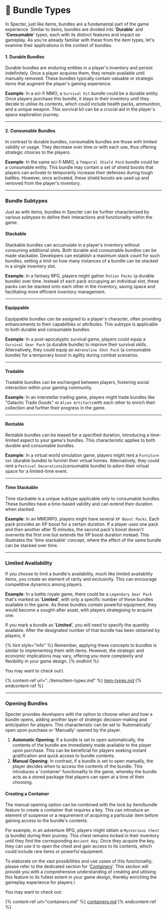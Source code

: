 # 🔀 Bundle Types

In Specter, just like items, bundles are a fundamental part of the game experience. Similar to items, bundles are divided into '**Durable**' and '**Consumable**' types, each with its distinct features and impact on gameplay. As you're already familiar with these from the item types, let's examine their applications in the context of bundles.

#### **1. Durable Bundles**&#x20;

Durable bundles are enduring entities in a player's inventory and persist indefinitely. Once a player acquires them, they remain available until manually removed. These bundles typically contain valuable or strategic items that augment the player's gaming experience.

**Example**: In a sci-fi MMO, a `Survival Kit` bundle could be a durable entity. Once players purchase this bundle, it stays in their inventory until they decide to utilise its contents, which could include health packs, ammunition, and a unique weapon. This survival kit can be a crucial aid in the player's space exploration journey.

***

#### 2. Consumable Bundles

In contrast to durable bundles, consumable bundles are those with limited validity or usage. They decrease over time or with each use, thus offering strategic choices to the players.

**Example**: In the same sci-fi MMO, a `Temporal Shield Pack` bundle could be a consumable entity. This bundle may contain a set of shield boosts that players can activate to temporarily increase their defenses during tough battles. However, once activated, these shield boosts are used up and removed from the player's inventory.

***

### Bundle Subtypes&#x20;

Just as with items, bundles in Specter can be further characterised by various subtypes to define their interactions and functionality within the game.

#### Stackable&#x20;

Stackable bundles can accumulate in a player's inventory without consuming additional slots. Both durable and consumable bundles can be made stackable. Developers can establish a maximum stack count for such bundles, setting a limit on how many instances of a bundle can be stacked in a single inventory slot.

**Example**: In a fantasy RPG, players might gather `Potion Packs` (a durable bundle) over time. Instead of each pack occupying an individual slot, these packs can be stacked onto each other in the inventory, saving space and facilitating more efficient inventory management.

***

#### Equippable&#x20;

Equippable bundles can be assigned to a player's character, often providing enhancements to their capabilities or attributes. This subtype is applicable to both durable and consumable bundles.

**Example**: In a post-apocalyptic survival game, players could equip a `Survival Gear Pack` (a durable bundle) to improve their survival skills. Alternatively, they could equip an `Adrenaline Shot Pack` (a consumable bundle) for a temporary boost in agility during combat scenarios.

***

#### Tradable&#x20;

Tradable bundles can be exchanged between players, fostering social interaction within your gaming community.

**Example**: In an interstellar trading game, players might trade bundles like "Galactic Trade Goods" or `Alien Artifacts`with each other to enrich their collection and further their progress in the game.

***

#### Rentable&#x20;

Rentable bundles can be leased for a specified duration, introducing a time-limited aspect to your game's bundles. This characteristic applies to both durable and consumable bundles.

**Example**: In a virtual world simulation game, players might rent a `Furniture Set` (durable bundle) to furnish their virtual homes. Alternatively, they could rent a `Festival Decorations`(consumable bundle) to adorn their virtual space for a limited-time event.

***

#### Time Stackable&#x20;

Time stackable is a unique subtype applicable only to consumable bundles. These bundles have a time-based validity and can extend their duration when stacked.

**Example**: In an MMORPG, players might have several `XP Boost Packs`. Each pack provides an XP boost for a certain duration. If a player uses one pack and then another after 15 minutes, the second pack's boost doesn't overwrite the first one but extends the XP boost duration instead. This illustrates the 'time stackable' concept, where the effect of the same bundle can be stacked over time.

***

### Limited Availability

If you choose to limit a bundle's availability, much like limited availability items, you create an element of rarity and exclusivity. This can encourage competitive dynamics among players.

**Example**: In a battle royale game, there could be a `Legendary Gear Pack` that's marked as '**Limited**', with only a specific number of these bundles available in the game. As these bundles contain powerful equipment, they would become a sought-after asset, with players strategising to acquire one.

If you mark a bundle as '**Limited**', you will need to specify the quantity available. After the designated number of that bundle has been obtained by players, it

{% hint style="info" %}
Remember, applying these concepts to bundles is similar to implementing them with items. However, the strategic and economic implications may vary, offering you more complexity and flexibility in your game design.
{% endhint %}

You may want to check out:\


{% content-ref url="../items/item-types.md" %}
[item-types.md](../items/item-types.md)
{% endcontent-ref %}

***

### Opening Bundles

Specter provides developers with the option to choose when and how a bundle opens, adding another layer of strategic decision-making and anticipation for players. This characteristic can be set to 'Automatically' open upon purchase or 'Manually' opened by the player.

1. **Automatic Opening**: If a bundle is set to open automatically, the contents of the bundle are immediately made available to the player upon purchase. This can be beneficial for players seeking instant gratification and quick access to bundle contents.
2. **Manual Opening**: In contrast, if a bundle is set to open manually, the player decides when to access the contents of the bundle. This introduces a 'container' functionality to the game, whereby the bundle acts as a stored package that players can open at a time of their choosing.

#### Creating a Container

The manual opening option can be combined with the lock by item/bundle feature to create a container that requires a key. This can introduce an element of suspense or a requirement of acquiring a particular item before gaining access to the bundle's contents.

For example, in an adventure RPG, players might obtain a `Mysterious Chest` (a bundle) during their journey. This chest remains locked in their inventory until they find the corresponding `Ancient Key`. Once they acquire the key, they can use it to open the chest and gain access to its contents, which could include rare items or powerful equipment.

To elaborate on the vast possibilities and use cases of this functionality, please refer to the dedicated section for ‘[Containers](containers.md)’. This section will provide you with a comprehensive understanding of creating and utilising this feature to its fullest extent in your game design, thereby enriching the gameplay experience for players.\


You may want to check out:

{% content-ref url="containers.md" %}
[containers.md](containers.md)
{% endcontent-ref %}

